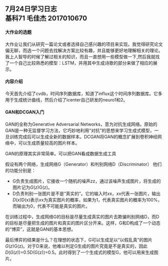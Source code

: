 ## 7月24日学习日志<br/>基科71 毛佳杰 2017010670 

#### 大作业的选题

大作业让我们从研究一篇论文或者选择自己感兴趣的项目来实现。我觉得研究论文偏无聊，而选一个问题去找解决方案比较有趣，并且能够更好地理解相关的理论。我上人智导的时候了解过相关的知识，而且一直想用一些模型做一下,然后我就找了一个自己比较熟悉的模型：LSTM，并用其中生成诗歌的部分来做了相应的展示。



#### 内容介绍

今天首先介绍了cvdb，时间序列数据库，知道了influx这个时间序列数据库。它多用于生成统计曲线，然后介绍了icenter自己研发的neuro1和2。



#### GAN和DCGAN入门

GAN的全称为Generative Adversarial Networks，意为对抗生成网络。原始的GAN是一种无监督学习方法，它巧妙地利用“对抗”的思想来学习生成式模型，一旦训练完成后可以生成全新的数据样本。DCGAN将GAN的概念扩展到卷积神经网络中，可以生成质量较高的图片样本。

GAN的原理其实非常简单。可以把GAN看成数据生成工具

假设有两个网络，生成网络G（Generator）和判别网络D（Discriminator） 
 他们的功能分别是：

- G负责生成图片，它接收一个随机的噪声*z*z，通过该噪声生成图片，将生成的图片记为*G*(*z*)G(z)。
- D负责判别一张图片是不是“真实的”。它的输入时*x*x，*x*x代表一张图片，输出*D*(*x*)D(x)表示*x*x为真实图片的概率，如果为1，代表真实图片的概率为100%，而输出为0，代表不可能是真实的图片。

在训练过程中，生成网络G的目标是尽量生成真实的图片去欺骗判别网络D，而D的目标是尽量把生成的图片和真实的图片区分开来。这样，G和D构成了一个动态的“博弈”，这就是GAN的基本思想。

最后博弈的结果是什么？在理想的状态下，G可以生成足以“以假乱真”的图片*G*(*z*)G(z)。对于D来说，他难以判定G生成的图片究竟是不是真实的，因此*D*(*G*(*z*))=0.5D(G(z))=0.5。此时得到了一个生成式的模型G，他可以用来生成图片。